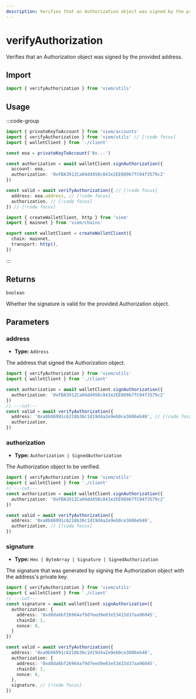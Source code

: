 ```yaml
---
description: Verifies that an Authorization object was signed by the provided address.
---
```


# verifyAuthorization

Verifies that an Authorization object was signed by the provided address.

## Import

```ts twoslash
import { verifyAuthorization } from 'viem/utils'
```

## Usage

:::code-group

```ts twoslash [example.ts]
import { privateKeyToAccount } from 'viem/accounts'
import { verifyAuthorization } from 'viem/utils' // [!code focus]
import { walletClient } from './client'

const eoa = privateKeyToAccount('0x...')

const authorization = await walletClient.signAuthorization({
  account: eoa,
  authorization: '0xFBA3912Ca04dd458c843e2EE08967fC04f3579c2'
})

const valid = await verifyAuthorization({ // [!code focus]
  address: eoa.address, // [!code focus]
  authorization, // [!code focus]
}) // [!code focus]
```

```ts twoslash [client.ts] filename="client.ts"
import { createWalletClient, http } from 'viem'
import { mainnet } from 'viem/chains'

export const walletClient = createWalletClient({
  chain: mainnet,
  transport: http(),
})
```

:::

## Returns

`boolean`

Whether the signature is valid for the provided Authorization object.

## Parameters

### address

- **Type:** `Address`

The address that signed the Authorization object.

```ts twoslash
import { verifyAuthorization } from 'viem/utils'
import { walletClient } from './client'

const authorization = await walletClient.signAuthorization({
  authorization: '0xFBA3912Ca04dd458c843e2EE08967fC04f3579c2'
})
// ---cut---
const valid = await verifyAuthorization({
  address: '0xa0b86991c6218b36c1d19d4a2e9eb0ce3606eb48', // [!code focus]
  authorization,
}) 
```

### authorization

- **Type:** `Authorization | SignedAuthorization`

The Authorization object to be verified.

```ts twoslash
import { verifyAuthorization } from 'viem/utils'
import { walletClient } from './client'
// ---cut---
const authorization = await walletClient.signAuthorization({
  authorization: '0xFBA3912Ca04dd458c843e2EE08967fC04f3579c2'
})

const valid = await verifyAuthorization({
  address: '0xa0b86991c6218b36c1d19d4a2e9eb0ce3606eb48',
  authorization, // [!code focus]
}) 
```

### signature

- **Type:** `Hex | ByteArray | Signature | SignedAuthorization`

The signature that was generated by signing the Authorization object with the address's private key.

```ts twoslash
import { verifyAuthorization } from 'viem/utils'
import { walletClient } from './client'
// ---cut---
const signature = await walletClient.signAuthorization({
  authorization: {
    address: '0xd8da6bf26964af9d7eed9e03e53415d37aa96045',
    chainId: 1,
    nonce: 0,
  }
})

const valid = await verifyAuthorization({
  address: '0xa0b86991c6218b36c1d19d4a2e9eb0ce3606eb48',
  authorization: {
    address: '0xd8da6bf26964af9d7eed9e03e53415d37aa96045',
    chainId: 1,
    nonce: 0,
  },
  signature, // [!code focus]
}) 
```
